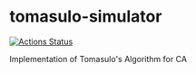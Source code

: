 
# tomasulo-simulator
[![Actions Status](https://github.com/danielstumpp/tomasulo-simulator/workflows/simulator/badge.svg)](https://github.com/danielstumpp/tomasulo-simulator/actions)

Implementation of Tomasulo's Algorithm for CA
